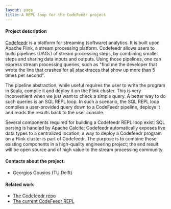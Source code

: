 ```yaml
---
layout: page
title: A REPL loop for the CodeFeedr project
---
```


#### Project description

[Codefeedr](http://codefeedr.org) is a platform for streaming (software)
analytics. It is built upon Apache Flink, a stream processing platform.
Codefeedr allows users to build pipelines (DAGs) of stream processing steps, by
combining smaller steps and sharing data inputs and outputs.  Using those
pipelines, one can express stream processing queries, such as "find me the
developer that wrote the line that crashes for all stacktraces that show up more
than 5 times per second".

The pipeline abstraction, while useful requires the user to write the program in
Scala, compile it and deploy it on the Flink cluster. This is very inconvenient
when we just want to check a simple query. A better way to do such queries is an
SQL REPL loop. In such a scenario, the SQL REPL loop compiles a user-provided
query down to a CodeFeedr pipeline, deploys it and reads the results back to the
user console.

Several components required for building a Codefeedr REPL loop exist: SQL
parsing is handled by Apache Calcite; Codefeedr automatically exposes live data
types to a centralized location; a way to deploy a Codefeedr program on a Flink
cluster is part of Codefeedr.  The purpose is to combine those existing
components in a high-quality engineering project; the end result will be open
source and of high value to the stream processing community.

#### Contacts about the project:

* Georgios Gousios (TU Delft)

#### Related work

* [The Codefeedr repo](https://github.com/codefeedr)
* [The current CodeFeedr REPL](https://github.com/codefeedr/repl)
